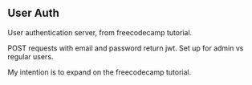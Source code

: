 ## User Auth

User authentication server, from freecodecamp tutorial.

POST requests with email and password return jwt. Set up for admin vs regular users.

My intention is to expand on the freecodecamp tutorial.
